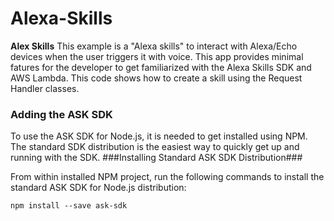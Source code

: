 # Alexa-Skills
**Alex Skills**
This example is a "Alexa skills" to interact with Alexa/Echo devices when the user triggers it with voice. This app provides minimal fatures for the developer to get familiarized with the Alexa Skills SDK and AWS Lambda. This code shows how to create a skill using the Request Handler classes.
### Adding the ASK SDK ###
To use the ASK SDK for Node.js, it is needed to get installed using NPM. The standard SDK distribution is the easiest way to quickly get up and running with the SDK.
###Installing Standard ASK SDK Distribution###

From within installed NPM project, run the following commands to install the standard ASK SDK for Node.js distribution:
```code
npm install --save ask-sdk
```


